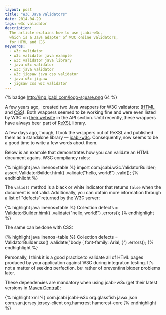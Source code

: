 ```yaml
---
layout: post
title: "W3C Java Validators"
date: 2014-04-29
tags: w3c validator
description:
  The article explains how to use jcabi-w3c,
  which is a Java adapter of W3C online validators,
  for HTML and CSS
keywords:
  - w3c validator
  - w3c validator java example
  - w3c validator java library
  - java w3c validator
  - w3c java validator
  - w3c jigsaw java css validator
  - java w3c jigsaw
  - jigsaw css w3c validator
---
```


{% badge http://img.jcabi.com/logo-square.png 64 %}

A few years ago, I created two Java wrappers for W3C validators: ([HTML](http://validator.w3.org/) and
[CSS](http://jigsaw.w3.org/css-validator/)).
Both wrappers seemed to be working fine and were
even listed by W3C on [their website](http://validator.w3.org/docs/api.html)
in the API section. Until recently, these wrappers have
always been part of [ReXSL](http://www.rexsl.com) library.

A few days ago, though, I took the wrappers out of ReXSL
and published them as a standalone library &mdash;
[jcabi-w3c](http://w3c.jcabi.com). Consequently, now seems
to be a good time to write a few words about them.

Below is an example that demonstrates how you can validate
an HTML document against W3C compliancy rules:

{% highlight java linenos=table %}
import com.jcabi.w3c.ValidatorBuilder;
assert ValidatorBuilder.html()
  .validate("<html>hello, world!</html>")
  .valid();
{% endhighlight %}

<!--more-->

The `valid()` method is a black or white indicator that
returns `false` when the document is not valid. Additionally,
you can obtain more information through a list of "defects" returned by the W3C server:

{% highlight java linenos=table %}
Collection<Defect> defects = ValidatorBuilder.html()
  .validate("<html>hello, world!</html>")
  .errors();
{% endhighlight %}

The same can be done with CSS:

{% highlight java linenos=table %}
Collection<Defect> defects = ValidatorBuilder.css()
  .validate("body { font-family: Arial; }")
  .errors();
{% endhighlight %}

Personally, I think it is a good practice to validate all
of HTML pages produced by your application against W3C during
integration testing. It's not a matter of seeking perfection,
but rather of preventing bigger problems later.

These dependencies are mandatory when using jcabi-w3c
(get their latest versions in [Maven Central](http://search.maven.org/)):

{% highlight xml %}
<dependency>
  <groupId>com.jcabi</groupId>
  <artifactId>jcabi-w3c</artifactId>
</dependency>
<dependency>
  <groupId>org.glassfish</groupId>
  <artifactId>javax.json</artifactId>
</dependency>
<dependency>
  <groupId>com.sun.jersey</groupId>
  <artifactId>jersey-client</artifactId>
</dependency>
<dependency>
  <groupId>org.hamcrest</groupId>
  <artifactId>hamcrest-core</artifactId>
</dependency>
{% endhighlight %}
